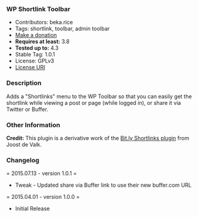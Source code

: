 ### WP Shortlink Toolbar

 - Contributors: beka.rice
 - Tags: shortlink, toolbar, admin toolbar
 - [Make a donation](https://www.paypal.com/cgi-bin/webscr?cmd=_xclick&business=paypal@skyverge.com&item_name=Donation+for+WP+Shortlink+Toolbar)
 - **Requires at least:** 3.8
 - **Tested up to:** 4.3
 - Stable Tag: 1.0.1
 - License: GPLv3
 - [License URI](http://www.gnu.org/licenses/gpl-3.0.html)
 
### Description

Adds a "Shortlinks" menu to the WP Toolbar so that you can easily get the shortlink while viewing a post or page (while logged in), or share it via Twitter or Buffer.

### Other Information

**Credit:** This plugin is a derivative work of the [Bit.ly Shortlinks plugin](http://yoast.com/wordpress/bitly-shortlinks/) from Joost de Valk.
 
### Changelog

= 2015.07.13 - version 1.0.1 =
 * Tweak - Updated share via Buffer link to use their new buffer.com URL

= 2015.04.01 - version 1.0.0 =
 * Initial Release